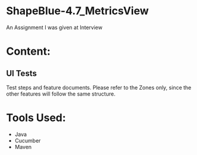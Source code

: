 # ShapeBlue-4.7_MetricsView
An Assignment I was given at Interview 

# Content: 

<h2>UI Tests</h2> 
Test steps and feature documents. Please refer to the Zones only, since the other features will follow the same structure.  


# Tools Used: 
- Java 
- Cucumber
- Maven
